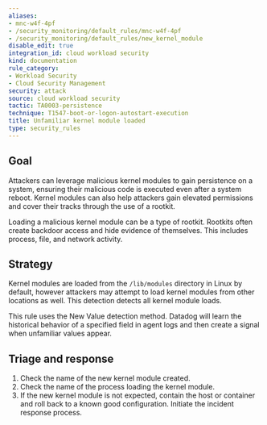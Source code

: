 ```yaml
---
aliases:
- mnc-w4f-4pf
- /security_monitoring/default_rules/mnc-w4f-4pf
- /security_monitoring/default_rules/new_kernel_module
disable_edit: true
integration_id: cloud workload security
kind: documentation
rule_category:
- Workload Security
- Cloud Security Management
security: attack
source: cloud workload security
tactic: TA0003-persistence
technique: T1547-boot-or-logon-autostart-execution
title: Unfamiliar kernel module loaded
type: security_rules
---
```


## Goal
Attackers can leverage malicious kernel modules to gain persistence on a system, ensuring their malicious code is executed even after a system reboot. Kernel modules can also help attackers gain elevated permissions and cover their tracks through the use of a rootkit.

Loading a malicious kernel module can be a type of rootkit. Rootkits often create backdoor access and hide evidence of themselves. This includes process, file, and network activity.

## Strategy
Kernel modules are loaded from the `/lib/modules` directory in Linux by default, however attackers may attempt to load kernel modules from other locations as well. This detection detects all kernel module loads. 

This rule uses the New Value detection method. Datadog will learn the historical behavior of a specified field in agent logs and then create a signal when unfamiliar values appear.

## Triage and response
1. Check the name of the new kernel module created.
2. Check the name of the process loading the kernel module.
3. If the new kernel module is not expected, contain the host or container and roll back to a known good configuration. Initiate the incident response process.
